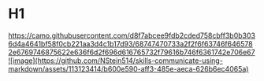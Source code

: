 # H1
https://camo.githubusercontent.com/d8f7abcee9fdb2cded758cbff3b0b3036d4a4641bf58f0cb221aa3d4c1b17d93/68747470733a2f2f6f63746f6465782e6769746875622e636f6d2f696d616765732f79616b746f6361742e706e67![image](https://github.com/NStein514/skills-communicate-using-markdown/assets/113123414/b600e590-aff3-485e-aeca-626b6ec4065a)

